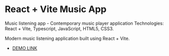 # React + Vite Music App

Music listening app - Contemporary music player application
Technologies: React + Vite, Typescript, JavaScript, HTML5, CSS3.

Modern music listening application built using React + Vite.
  - [DEMO LINK](https://regal-salamander-89dc97.netlify.app/)
